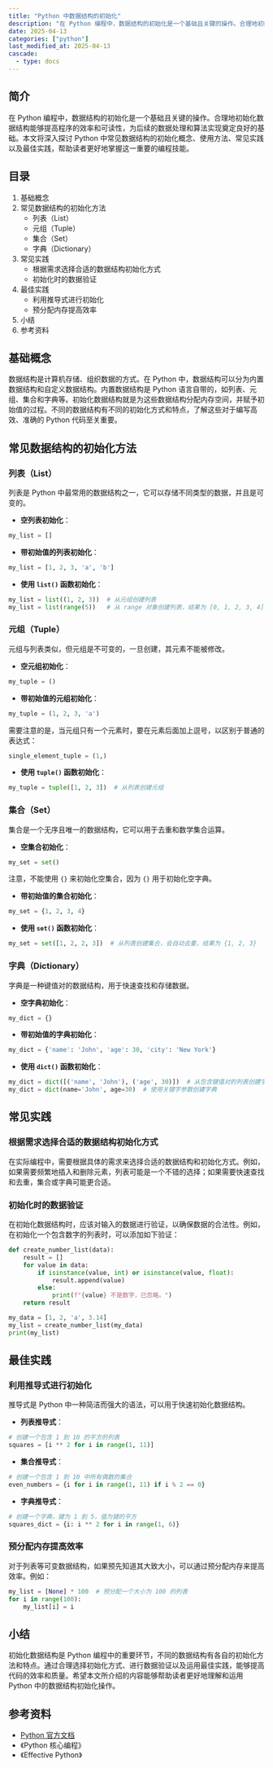 ```yaml
---
title: "Python 中数据结构的初始化"
description: "在 Python 编程中，数据结构的初始化是一个基础且关键的操作。合理地初始化数据结构能够提高程序的效率和可读性，为后续的数据处理和算法实现奠定良好的基础。本文将深入探讨 Python 中常见数据结构的初始化概念、使用方法、常见实践以及最佳实践，帮助读者更好地掌握这一重要的编程技能。"
date: 2025-04-13
categories: ["python"]
last_modified_at: 2025-04-13
cascade:
  - type: docs
---
```



## 简介
在 Python 编程中，数据结构的初始化是一个基础且关键的操作。合理地初始化数据结构能够提高程序的效率和可读性，为后续的数据处理和算法实现奠定良好的基础。本文将深入探讨 Python 中常见数据结构的初始化概念、使用方法、常见实践以及最佳实践，帮助读者更好地掌握这一重要的编程技能。

<!-- more -->
## 目录
1. 基础概念
2. 常见数据结构的初始化方法
    - 列表（List）
    - 元组（Tuple）
    - 集合（Set）
    - 字典（Dictionary）
3. 常见实践
    - 根据需求选择合适的数据结构初始化方式
    - 初始化时的数据验证
4. 最佳实践
    - 利用推导式进行初始化
    - 预分配内存提高效率
5. 小结
6. 参考资料

## 基础概念
数据结构是计算机存储、组织数据的方式。在 Python 中，数据结构可以分为内置数据结构和自定义数据结构。内置数据结构是 Python 语言自带的，如列表、元组、集合和字典等。初始化数据结构就是为这些数据结构分配内存空间，并赋予初始值的过程。不同的数据结构有不同的初始化方式和特点，了解这些对于编写高效、准确的 Python 代码至关重要。

## 常见数据结构的初始化方法

### 列表（List）
列表是 Python 中最常用的数据结构之一，它可以存储不同类型的数据，并且是可变的。
- **空列表初始化**：
```python
my_list = []
```
- **带初始值的列表初始化**：
```python
my_list = [1, 2, 3, 'a', 'b']
```
- **使用 `list()` 函数初始化**：
```python
my_list = list((1, 2, 3))  # 从元组创建列表
my_list = list(range(5))   # 从 range 对象创建列表，结果为 [0, 1, 2, 3, 4]
```

### 元组（Tuple）
元组与列表类似，但元组是不可变的，一旦创建，其元素不能被修改。
- **空元组初始化**：
```python
my_tuple = ()
```
- **带初始值的元组初始化**：
```python
my_tuple = (1, 2, 3, 'a')
```
需要注意的是，当元组只有一个元素时，要在元素后面加上逗号，以区别于普通的表达式：
```python
single_element_tuple = (1,)
```
- **使用 `tuple()` 函数初始化**：
```python
my_tuple = tuple([1, 2, 3])  # 从列表创建元组
```

### 集合（Set）
集合是一个无序且唯一的数据结构，它可以用于去重和数学集合运算。
- **空集合初始化**：
```python
my_set = set()
```
注意，不能使用 `{}` 来初始化空集合，因为 `{}` 用于初始化空字典。
- **带初始值的集合初始化**：
```python
my_set = {1, 2, 3, 4}
```
- **使用 `set()` 函数初始化**：
```python
my_set = set([1, 2, 2, 3])  # 从列表创建集合，会自动去重，结果为 {1, 2, 3}
```

### 字典（Dictionary）
字典是一种键值对的数据结构，用于快速查找和存储数据。
- **空字典初始化**：
```python
my_dict = {}
```
- **带初始值的字典初始化**：
```python
my_dict = {'name': 'John', 'age': 30, 'city': 'New York'}
```
- **使用 `dict()` 函数初始化**：
```python
my_dict = dict([('name', 'John'), ('age', 30)])  # 从包含键值对的列表创建字典
my_dict = dict(name='John', age=30)  # 使用关键字参数创建字典
```

## 常见实践

### 根据需求选择合适的数据结构初始化方式
在实际编程中，需要根据具体的需求来选择合适的数据结构和初始化方式。例如，如果需要频繁地插入和删除元素，列表可能是一个不错的选择；如果需要快速查找和去重，集合或字典可能更合适。

### 初始化时的数据验证
在初始化数据结构时，应该对输入的数据进行验证，以确保数据的合法性。例如，在初始化一个包含数字的列表时，可以添加如下验证：
```python
def create_number_list(data):
    result = []
    for value in data:
        if isinstance(value, int) or isinstance(value, float):
            result.append(value)
        else:
            print(f"{value} 不是数字，已忽略。")
    return result

my_data = [1, 2, 'a', 3.14]
my_list = create_number_list(my_data)
print(my_list)  
```

## 最佳实践

### 利用推导式进行初始化
推导式是 Python 中一种简洁而强大的语法，可以用于快速初始化数据结构。
- **列表推导式**：
```python
# 创建一个包含 1 到 10 的平方的列表
squares = [i ** 2 for i in range(1, 11)]
```
- **集合推导式**：
```python
# 创建一个包含 1 到 10 中所有偶数的集合
even_numbers = {i for i in range(1, 11) if i % 2 == 0}
```
- **字典推导式**：
```python
# 创建一个字典，键为 1 到 5，值为键的平方
squares_dict = {i: i ** 2 for i in range(1, 6)}
```

### 预分配内存提高效率
对于列表等可变数据结构，如果预先知道其大致大小，可以通过预分配内存来提高效率。例如：
```python
my_list = [None] * 100  # 预分配一个大小为 100 的列表
for i in range(100):
    my_list[i] = i
```

## 小结
初始化数据结构是 Python 编程中的重要环节，不同的数据结构有各自的初始化方法和特点。通过合理选择初始化方式、进行数据验证以及运用最佳实践，能够提高代码的效率和质量。希望本文所介绍的内容能够帮助读者更好地理解和运用 Python 中的数据结构初始化操作。

## 参考资料
- [Python 官方文档](https://docs.python.org/3/)
- 《Python 核心编程》
- 《Effective Python》